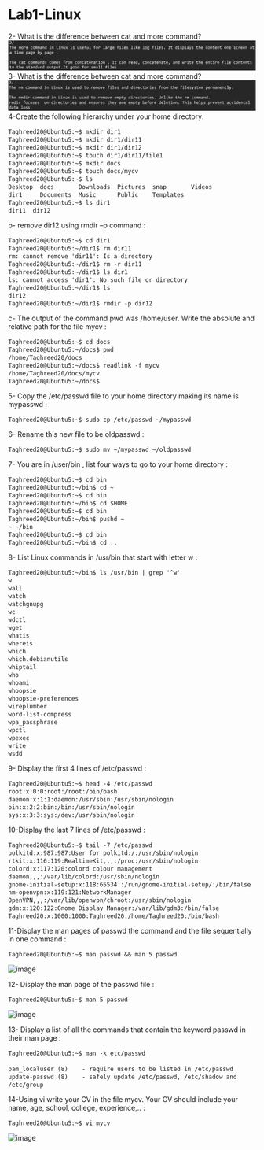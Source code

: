 # Lab1-Linux
  2- What is the difference between cat and more command?
   ![Image Alt](https://github.com/Taghreeda20/Lab1-Linux/blob/c3b99842333eefbf6ebddd7a8bbdfb961e39500f/Screenshot%202025-04-05%20222828.png)
  3- What is the difference between cat and more command?
   ![Image Alt](https://github.com/Taghreeda20/Lab1-Linux/blob/b7fb229ce67238b1dee93b456247bbb5f1714b58/Screenshot%202025-04-05%20225134.png)
  4-Create the following hierarchy under your home directory:
  
    Taghreed20@Ubuntu5:~$ mkdir dir1
    Taghreed20@Ubuntu5:~$ mkdir dir1/dir11
    Taghreed20@Ubuntu5:~$ mkdir dir1/dir12
    Taghreed20@Ubuntu5:~$ touch dir1/dir11/file1
    Taghreed20@Ubuntu5:~$ mkdir docs
    Taghreed20@Ubuntu5:~$ touch docs/mycv
    Taghreed20@Ubuntu5:~$ ls
    Desktop  docs       Downloads  Pictures  snap       Videos
    dir1     Documents  Music      Public    Templates
    Taghreed20@Ubuntu5:~$ ls dir1
    dir11  dir12

  b- remove dir12 using rmdir –p command : 

    Taghreed20@Ubuntu5:~$ cd dir1
    Taghreed20@Ubuntu5:~/dir1$ rm dir11
    rm: cannot remove 'dir11': Is a directory
    Taghreed20@Ubuntu5:~/dir1$ rm -r dir11
    Taghreed20@Ubuntu5:~/dir1$ ls dir1
    ls: cannot access 'dir1': No such file or directory
    Taghreed20@Ubuntu5:~/dir1$ ls
    dir12
    Taghreed20@Ubuntu5:~/dir1$ rmdir -p dir12

  c- The output of the command pwd was /home/user. Write the absolute and relative path for the file mycv :   

    Taghreed20@Ubuntu5:~$ cd docs
    Taghreed20@Ubuntu5:~/docs$ pwd
    /home/Taghreed20/docs
    Taghreed20@Ubuntu5:~/docs$ readlink -f mycv
    /home/Taghreed20/docs/mycv
    Taghreed20@Ubuntu5:~/docs$ 
  
  5-  Copy the /etc/passwd file to your home directory making its name is mypasswd :

    Taghreed20@Ubuntu5:~$ sudo cp /etc/passwd ~/mypasswd
    
  6-  Rename this new file to be oldpasswd :
  
    Taghreed20@Ubuntu5:~$ sudo mv ~/mypasswd ~/oldpasswd 
  
  7- You are in /user/bin , list four ways to go to your home directory :
  
    Taghreed20@Ubuntu5:~$ cd bin
    Taghreed20@Ubuntu5:~/bin$ cd ~
    Taghreed20@Ubuntu5:~$ cd bin 
    Taghreed20@Ubuntu5:~/bin$ cd $HOME
    Taghreed20@Ubuntu5:~$ cd bin
    Taghreed20@Ubuntu5:~/bin$ pushd ~
    ~ ~/bin
    Taghreed20@Ubuntu5:~$ cd bin
    Taghreed20@Ubuntu5:~/bin$ cd .. 
    
  8- List Linux commands in /usr/bin that start with letter w :

    Taghreed20@Ubuntu5:~/bin$ ls /usr/bin | grep '^w'
    w
    wall
    watch
    watchgnupg
    wc
    wdctl
    wget
    whatis
    whereis
    which
    which.debianutils
    whiptail
    who
    whoami
    whoopsie
    whoopsie-preferences
    wireplumber
    word-list-compress
    wpa_passphrase
    wpctl
    wpexec
    write
    wsdd

  9- Display the first 4 lines of /etc/passwd :

    Taghreed20@Ubuntu5:~$ head -4 /etc/passwd
    root:x:0:0:root:/root:/bin/bash
    daemon:x:1:1:daemon:/usr/sbin:/usr/sbin/nologin
    bin:x:2:2:bin:/bin:/usr/sbin/nologin
    sys:x:3:3:sys:/dev:/usr/sbin/nologin

  10-Display the last 7 lines of /etc/passwd : 

    Taghreed20@Ubuntu5:~$ tail -7 /etc/passwd
    polkitd:x:987:987:User for polkitd:/:/usr/sbin/nologin
    rtkit:x:116:119:RealtimeKit,,,:/proc:/usr/sbin/nologin
    colord:x:117:120:colord colour management daemon,,,:/var/lib/colord:/usr/sbin/nologin
    gnome-initial-setup:x:118:65534::/run/gnome-initial-setup/:/bin/false
    nm-openvpn:x:119:121:NetworkManager OpenVPN,,,:/var/lib/openvpn/chroot:/usr/sbin/nologin
    gdm:x:120:122:Gnome Display Manager:/var/lib/gdm3:/bin/false
    Taghreed20:x:1000:1000:Taghreed20:/home/Taghreed20:/bin/bash
    
  11-Display the man pages of passwd the command and the file sequentially in one command : 

    Taghreed20@Ubuntu5:~$ man passwd && man 5 passwd 
![image](https://github.com/user-attachments/assets/65dd8a2b-13ad-439d-b9de-1076b2100918)

  12- Display the man page of the passwd file : 

    Taghreed20@Ubuntu5:~$ man 5 passwd
  ![image](https://github.com/user-attachments/assets/70a2f15b-53f3-4a2a-a5d0-6ce7a91716f8)

  13-  Display a list of all the commands that contain the keyword passwd in their man page :  

    Taghreed20@Ubuntu5:~$ man -k etc/passwd
    
    pam_localuser (8)    - require users to be listed in /etc/passwd
    update-passwd (8)    - safely update /etc/passwd, /etc/shadow and /etc/group

  14-Using vi write your CV in the file mycv. Your CV should include your name, age, school, college, experience,.. : 

    Taghreed20@Ubuntu5:~$ vi mycv
  ![image](https://github.com/user-attachments/assets/4f6dfd52-d130-4fd6-a9a7-7ede4a6dfb9f)




  

   
